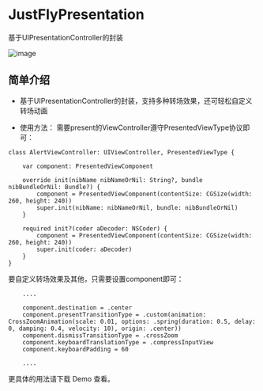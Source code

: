 # JustFlyPresentation
基于UIPresentationController的封装


![image](https://github.com/hxwxww/JustFlyPresentation/raw/master/screenshot.gif)


## 简单介绍

- 基于UIPresentationController的封装，支持多种转场效果，还可轻松自定义转场动画

- 使用方法：
需要present的ViewController遵守PresentedViewType协议即可：
```
class AlertViewController: UIViewController, PresentedViewType {

    var component: PresentedViewComponent

    override init(nibName nibNameOrNil: String?, bundle nibBundleOrNil: Bundle?) {
        component = PresentedViewComponent(contentSize: CGSize(width: 260, height: 240))
        super.init(nibName: nibNameOrNil, bundle: nibBundleOrNil)
    }

    required init?(coder aDecoder: NSCoder) {
        component = PresentedViewComponent(contentSize: CGSize(width: 260, height: 240))
        super.init(coder: aDecoder)
    }
}
```
要自定义转场效果及其他，只需要设置component即可：
```
    ....
    
    component.destination = .center
    component.presentTransitionType = .custom(animation: CrossZoomAnimation(scale: 0.01, options: .spring(duration: 0.5, delay: 0, damping: 0.4, velocity: 10), origin: .center))
    component.dismissTransitionType = .crossZoom
    component.keyboardTranslationType = .compressInputView
    component.keyboardPadding = 60

    ....
```

更具体的用法请下载 Demo 查看。
